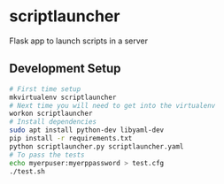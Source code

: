 # scriptlauncher

Flask app to launch scripts in a server

## Development Setup

```bash
# First time setup
mkvirtualenv scriptlauncher
# Next time you will need to get into the virtualenv
workon scriptlauncher
# Install dependencies
sudo apt install python-dev libyaml-dev
pip install -r requirements.txt
python scriptlauncher.py scriptlauncher.yaml
# To pass the tests
echo myerpuser:myerppassword > test.cfg
./test.sh
```











